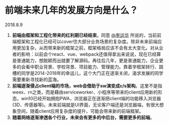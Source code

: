 # 前端未来几年的发展方向是什么？

2018.8.9

1.  **前端由框架和工程化带来的红利期已经结束**。同意 [@李运华](//www.zhihu.com/people/da007c93c894ec199fa111b65ad50e6a) 所说的，当前前端框架和工程化已经可以cover住大部分业务场景的复杂度。除非未来前端应用更加复杂，从而带来新的框架之前，框架格局应该不会有太大变化。对从业者的影响：以前会个react、vue、webpack还值得拿出来说说，现在已经算是普通能力，想脱颖而出就要了解源码。再往后几年，更是普通能力，企业更多的会看中职业背景、学校背景、项目能力、管理能力。靠着学框架转行、跳槽的同学是2014-2018年的幸运儿，这个大门正在逐渐关闭，渴求发展的同学需要重新寻找新的蓝海。
2.  **前端逐渐侵占client端的市场，web会借助于sw演变成c/s架构**。这里不是指weex、rn之类，而是藉由serviceworker、小程序等带来的client应用新的形态，win10已经开始拥抱PWA，浏览器正在逐渐把client端的功能移入浏览器(3D、传感器等)。未来前端就是UI界面，无论客户端还是浏览器端，有很大想象空间，随着client应用复杂度的提升，可能会带来新的前端框架。
3.  **随着网络逐渐渗透各个行业，未来会有更多的中后台，需要更多的前端**。